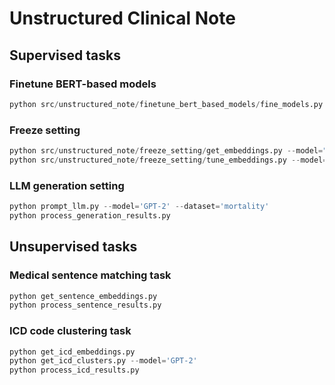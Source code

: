 # Unstructured Clinical Note

## Supervised tasks

### Finetune BERT-based models

```python
python src/unstructured_note/finetune_bert_based_models/fine_models.py --model="BERT" --dataset="discharge"
```

### Freeze setting

```python
python src/unstructured_note/freeze_setting/get_embeddings.py --model="BERT" --dataset="discharge"
python src/unstructured_note/freeze_setting/tune_embeddings.py --model="BERT" --dataset="discharge"
```

### LLM generation setting

```python
python prompt_llm.py --model='GPT-2' --dataset='mortality'
python process_generation_results.py
```

## Unsupervised tasks

### Medical sentence matching task

```python
python get_sentence_embeddings.py
python process_sentence_results.py
```

### ICD code clustering task

```python
python get_icd_embeddings.py
python get_icd_clusters.py --model='GPT-2'
python process_icd_results.py
```